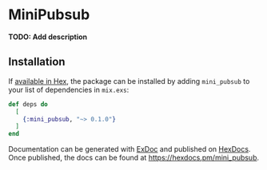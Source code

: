 # MiniPubsub

**TODO: Add description**

## Installation

If [available in Hex](https://hex.pm/docs/publish), the package can be installed
by adding `mini_pubsub` to your list of dependencies in `mix.exs`:

```elixir
def deps do
  [
    {:mini_pubsub, "~> 0.1.0"}
  ]
end
```

Documentation can be generated with [ExDoc](https://github.com/elixir-lang/ex_doc)
and published on [HexDocs](https://hexdocs.pm). Once published, the docs can
be found at <https://hexdocs.pm/mini_pubsub>.

